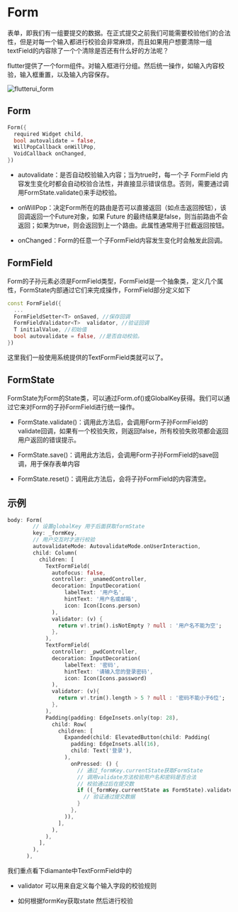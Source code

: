 # Form

表单，即我们有一组要提交的数据。在正式提交之前我们可能需要校验他们的合法性，但是对每一个输入都进行校验会非常麻烦，而且如果用户想要清除一组textField的内容除了一个个清除是否还有什么好的方法呢？

flutter提供了一个form组件。对输入框进行分组。然后统一操作，如输入内容校验，输入框重置，以及输入内容保存。

![flutterui_form]()

## Form

```dart
Form({
  required Widget child,
  bool autovalidate = false,
  WillPopCallback onWillPop,
  VoidCallback onChanged,
})
```

- autovalidate：是否自动校验输入内容；当为true时，每一个子 FormField 内容发生变化时都会自动校验合法性，并直接显示错误信息。否则，需要通过调用FormState.validate()来手动校验。

- onWillPop：决定Form所在的路由是否可以直接返回（如点击返回按钮），该回调返回一个Future对象，如果 Future 的最终结果是false，则当前路由不会返回；如果为true，则会返回到上一个路由。此属性通常用于拦截返回按钮。

- onChanged：Form的任意一个子FormField内容发生变化时会触发此回调。

## FormField

Form的子孙元素必须是FormField类型，FormField是一个抽象类，定义几个属性，FormState内部通过它们来完成操作，FormField部分定义如下

```dart
const FormField({
  ...
  FormFieldSetter<T> onSaved, //保存回调
  FormFieldValidator<T>  validator, //验证回调
  T initialValue, //初始值
  bool autovalidate = false, //是否自动校验。
})
```

这里我们一般使用系统提供的TextFormField类就可以了。

## FormState

FormState为Form的State类，可以通过Form.of()或GlobalKey获得。我们可以通过它来对Form的子孙FormField进行统一操作。

- FormState.validate()：调用此方法后，会调用Form子孙FormField的validate回调，如果有一个校验失败，则返回false，所有校验失败项都会返回用户返回的错误提示。

- FormState.save()：调用此方法后，会调用Form子孙FormField的save回调，用于保存表单内容

- FormState.reset()：调用此方法后，会将子孙FormField的内容清空。

## 示例

```dart
body: Form(
        // 设置globalKey 用于后面获取formState
        key: _formKey,
        // 用户交互时才进行校验
        autovalidateMode: AutovalidateMode.onUserInteraction,
        child: Column(
          children: [
            TextFormField(
              autofocus: false,
              controller: _unamedController,
              decoration: InputDecoration(
                  labelText: '用户名',
                  hintText: '用户名或邮箱',
                  icon: Icon(Icons.person)
              ),
              validator: (v) {
                return v!.trim().isNotEmpty ? null : '用户名不能为空';
              },
            ),
            TextFormField(
              controller: _pwdController,
              decoration: InputDecoration(
                  labelText: '密码',
                  hintText: '请输入您的登录密码',
                  icon: Icon(Icons.password)
              ),
              validator: (v){
                return v!.trim().length > 5 ? null : '密码不能小于6位';
              },
            ),
            Padding(padding: EdgeInsets.only(top: 28),
              child: Row(
                children: [
                  Expanded(child: ElevatedButton(child: Padding(
                    padding: EdgeInsets.all(16),
                    child: Text('登录'),
                  ),
                    onPressed: () {
                      // 通过_formKey.currentState获取FormState
                      // 调用validate方法校验用户名和密码是否合法
                      // 校验通过后在提交数
                      if ((_formKey.currentState as FormState).validate()) {
                        // 验证通过提交数据
                      }
                    },
                  )),
                ],
              ),
            ),
          ],
        ),
      ),
```

我们重点看下diamante中TextFormField中的

- validator 可以用来自定义每个输入字段的校验规则

- 如何根据formKey获取state 然后进行校验

